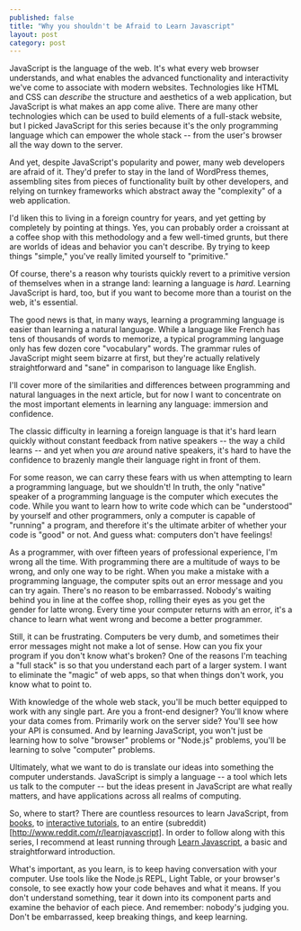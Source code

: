 ```yaml
---
published: false
title: "Why you shouldn't be Afraid to Learn Javascript"
layout: post
category: post
---
```


JavaScript is the language of the web. It's what every web browser understands, and what enables the advanced functionality and interactivity we've come to associate with modern websites. Technologies like HTML and CSS can *describe* the structure and aesthetics of a web application, but JavaScript is what makes an app come alive. There are many other technologies which can be used to build elements of a full-stack website, but I picked JavaScript for this series because it's the only programming language which can empower the whole stack -- from the user's browser all the way down to the server.

And yet, despite JavaScript's popularity and power, many web developers are afraid of it. They'd prefer to stay in the land of WordPress themes, assembling sites from pieces of functionality built by other developers, and relying on turnkey frameworks which abstract away the "complexity" of a web application.

I'd liken this to living in a foreign country for years, and yet getting by completely by pointing at things. Yes, you can probably order a croissant at a coffee shop with this methodology and a few well-timed grunts, but there are worlds of ideas and behavior you can't describe. By trying to keep things "simple," you've really limited yourself to "primitive."

Of course, there's a reason why tourists quickly revert to a primitive version of themselves when in a strange land: learning a language is *hard*. Learning JavaScript is hard, too, but if you want to become more than a tourist on the web, it's essential.

The good news is that, in many ways, learning a programming language is easier than learning a natural language. While a language like French has tens of thousands of words to memorize, a typical programming language only has few dozen core "vocabulary" words. The grammar rules of JavaScript might seem bizarre at first, but they're actually relatively straightforward and "sane" in comparison to language like English.

I'll cover more of the similarities and differences between programming and natural languages in the next article, but for now I want to concentrate on the most important elements in learning any language: immersion and confidence.

The classic difficulty in learning a foreign language is that it's hard learn quickly without constant feedback from native speakers -- the way a child learns -- and yet when you *are* around native speakers, it's hard to have the confidence to brazenly mangle their language right in front of them.

For some reason, we can carry these fears with us when attempting to learn a programming language, but we shouldn't! In truth, the only "native" speaker of a programming language is the computer which executes the code. While you want to learn how to write code which can be "understood" by yourself and other programmers, only a computer is capable of "running" a program, and therefore it's the ultimate arbiter of whether your code is "good" or not. And guess what: computers don't have feelings!

As a programmer, with over fifteen years of professional experience, I'm wrong all the time. With programming there are a multitude of ways to be wrong, and only one way to be right. When you make a mistake with a programming language, the computer spits out an error message and you can try again. There's no reason to be embarrassed. Nobody's waiting behind you in line at the coffee shop, rolling their eyes as you get the gender for latte wrong. Every time your computer returns with an error, it's a chance to learn what went wrong and become a better programmer.

Still, it can be frustrating. Computers be very dumb, and sometimes their error messages might not make a lot of sense. How can you fix your program if you don't know what's broken? One of the reasons I'm teaching a "full stack" is so that you understand each part of a larger system. I want to eliminate the "magic" of web apps, so that when things don't work, you know what to point to.

With knowledge of the whole web stack, you'll be much better equipped to work with any single part. Are you a front-end designer? You'll know where your data comes from. Primarily work on the server side? You'll see how your API is consumed. And by learning JavaScript, you won't just be learning how to solve "browser" problems or "Node.js" problems, you'll be learning to solve "computer" problems.

Ultimately, what we want to do is translate our ideas into something the computer understands. JavaScript is simply a language -- a tool which lets us talk to the computer -- but the ideas present in JavaScript are what really matters, and have applications across all realms of computing.

So, where to start? There are countless resources to learn JavaScript, from [books](http://eloquentjavascript.net/), to [interactive tutorials](http://www.codecademy.com/), to an entire (subreddit)[http://www.reddit.com/r/learnjavascript]. In order to follow along with this series, I recommend at least running through [Learn Javascript](http://gitbookio.github.io/javascript/), a basic and straightforward introduction.

What's important, as you learn, is to keep having conversation with your computer. Use tools like the Node.js REPL, Light Table, or your browser's console, to see exactly how your code behaves and what it means. If you don't understand something, tear it down into its component parts and examine the behavior of each piece. And remember: nobody's judging you. Don't be embarrassed, keep breaking things, and keep learning.